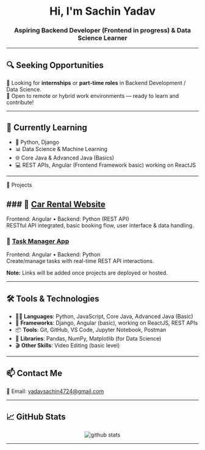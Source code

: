 <h1 align="center">Hi, I'm Sachin Yadav</h1>
<h3 align="center">Aspiring Backend Developer (Frontend in progress) & Data Science Learner</h3>

---

## 🔍 Seeking Opportunities

💼 Looking for **internships** or **part-time roles** in Backend Development / Data Science.  
📍 Open to remote or hybrid work environments — ready to learn and contribute!

---

## 🧠 Currently Learning
- 🐍 Python, Django
- 📊 Data Science & Machine Learning
- 🌐 Core Java & Advanced Java (Basics)
- 💻 REST APIs, Angular (Frontend Framework basic) working on ReactJS

---

🚀 Projects
## ### 🔹 [Car Rental Website](#)
Frontend: Angular • Backend: Python (REST API)  
RESTful API integrated, basic booking flow, user interface & data handling.

### 🔹 [Task Manager App](#)
Frontend: Angular • Backend: Python  
Create/manage tasks with real-time REST API interactions.

**Note:** Links will be added once projects are deployed or hosted.

---

## 🛠️ Tools & Technologies

- 👨‍💻 **Languages**: Python, JavaScript, Core Java, Advanced Java (Basic)
- 🧩 **Frameworks**: Django, Angular (basic), working on ReactJS, REST APIs
- 📦 **Tools**: Git, GitHub, VS Code, Jupyter Notebook, Postman
- 🧮 **Libraries**: Pandas, NumPy, Matplotlib (for Data Science)
- 🎬 **Other Skills**: Video Editing (basic level)

---

## 📫 Contact Me

📧 Email: [yadavsachin4724@gmail.com](mailto:yadavsachin4724@gmail.com)

---

## 📈 GitHub Stats

<p align="center">
  <img src="https://github-readme-stats.vercel.app/api?username=sachin-yadav09&show_icons=true&theme=tokyonight" alt="github stats"/>
</p>

---
